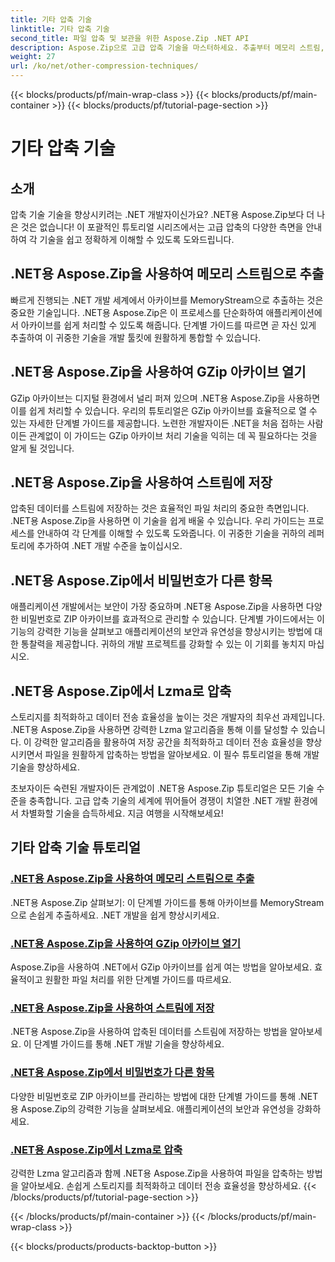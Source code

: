 ```yaml
---
title: 기타 압축 기술
linktitle: 기타 압축 기술
second_title: 파일 압축 및 보관을 위한 Aspose.Zip .NET API
description: Aspose.Zip으로 고급 압축 기술을 마스터하세요. 추출부터 메모리 스트림, Lzma 압축을 통한 스토리지 최적화까지 개발 기술을 향상하세요.
weight: 27
url: /ko/net/other-compression-techniques/
---
```


{{< blocks/products/pf/main-wrap-class >}}
{{< blocks/products/pf/main-container >}}
{{< blocks/products/pf/tutorial-page-section >}}

# 기타 압축 기술


## 소개

압축 기술 기술을 향상시키려는 .NET 개발자이신가요? .NET용 Aspose.Zip보다 더 나은 것은 없습니다! 이 포괄적인 튜토리얼 시리즈에서는 고급 압축의 다양한 측면을 안내하여 각 기술을 쉽고 정확하게 이해할 수 있도록 도와드립니다.

## .NET용 Aspose.Zip을 사용하여 메모리 스트림으로 추출

빠르게 진행되는 .NET 개발 세계에서 아카이브를 MemoryStream으로 추출하는 것은 중요한 기술입니다. .NET용 Aspose.Zip은 이 프로세스를 단순화하여 애플리케이션에서 아카이브를 쉽게 처리할 수 있도록 해줍니다. 단계별 가이드를 따르면 곧 자신 있게 추출하여 이 귀중한 기술을 개발 툴킷에 원활하게 통합할 수 있습니다.

## .NET용 Aspose.Zip을 사용하여 GZip 아카이브 열기

GZip 아카이브는 디지털 환경에서 널리 퍼져 있으며 .NET용 Aspose.Zip을 사용하면 이를 쉽게 처리할 수 있습니다. 우리의 튜토리얼은 GZip 아카이브를 효율적으로 열 수 있는 자세한 단계별 가이드를 제공합니다. 노련한 개발자이든 .NET을 처음 접하는 사람이든 관계없이 이 가이드는 GZip 아카이브 처리 기술을 익히는 데 꼭 필요하다는 것을 알게 될 것입니다.

## .NET용 Aspose.Zip을 사용하여 스트림에 저장

압축된 데이터를 스트림에 저장하는 것은 효율적인 파일 처리의 중요한 측면입니다. .NET용 Aspose.Zip을 사용하면 이 기술을 쉽게 배울 수 있습니다. 우리 가이드는 프로세스를 안내하여 각 단계를 이해할 수 있도록 도와줍니다. 이 귀중한 기술을 귀하의 레퍼토리에 추가하여 .NET 개발 수준을 높이십시오.

## .NET용 Aspose.Zip에서 비밀번호가 다른 항목

애플리케이션 개발에서는 보안이 가장 중요하며 .NET용 Aspose.Zip을 사용하면 다양한 비밀번호로 ZIP 아카이브를 효과적으로 관리할 수 있습니다. 단계별 가이드에서는 이 기능의 강력한 기능을 살펴보고 애플리케이션의 보안과 유연성을 향상시키는 방법에 대한 통찰력을 제공합니다. 귀하의 개발 프로젝트를 강화할 수 있는 이 기회를 놓치지 마십시오.

## .NET용 Aspose.Zip에서 Lzma로 압축

스토리지를 최적화하고 데이터 전송 효율성을 높이는 것은 개발자의 최우선 과제입니다. .NET용 Aspose.Zip을 사용하면 강력한 Lzma 알고리즘을 통해 이를 달성할 수 있습니다. 이 강력한 알고리즘을 활용하여 저장 공간을 최적화하고 데이터 전송 효율성을 향상시키면서 파일을 원활하게 압축하는 방법을 알아보세요. 이 필수 튜토리얼을 통해 개발 기술을 향상하세요.

초보자이든 숙련된 개발자이든 관계없이 .NET용 Aspose.Zip 튜토리얼은 모든 기술 수준을 충족합니다. 고급 압축 기술의 세계에 뛰어들어 경쟁이 치열한 .NET 개발 환경에서 차별화할 기술을 습득하세요. 지금 여행을 시작해보세요!
## 기타 압축 기술 튜토리얼
### [.NET용 Aspose.Zip을 사용하여 메모리 스트림으로 추출](./extract-to-memory-stream/)
.NET용 Aspose.Zip 살펴보기: 이 단계별 가이드를 통해 아카이브를 MemoryStream으로 손쉽게 추출하세요. .NET 개발을 쉽게 향상시키세요.
### [.NET용 Aspose.Zip을 사용하여 GZip 아카이브 열기](./open-gzip-archive/)
Aspose.Zip을 사용하여 .NET에서 GZip 아카이브를 쉽게 여는 방법을 알아보세요. 효율적이고 원활한 파일 처리를 위한 단계별 가이드를 따르세요.
### [.NET용 Aspose.Zip을 사용하여 스트림에 저장](./save-to-stream/)
.NET용 Aspose.Zip을 사용하여 압축된 데이터를 스트림에 저장하는 방법을 알아보세요. 이 단계별 가이드를 통해 .NET 개발 기술을 향상하세요.
### [.NET용 Aspose.Zip에서 비밀번호가 다른 항목](./entries-with-different-passwords/)
다양한 비밀번호로 ZIP 아카이브를 관리하는 방법에 대한 단계별 가이드를 통해 .NET용 Aspose.Zip의 강력한 기능을 살펴보세요. 애플리케이션의 보안과 유연성을 강화하세요. 
### [.NET용 Aspose.Zip에서 Lzma로 압축](./compress-to-lzma/)
강력한 Lzma 알고리즘과 함께 .NET용 Aspose.Zip을 사용하여 파일을 압축하는 방법을 알아보세요. 손쉽게 스토리지를 최적화하고 데이터 전송 효율성을 향상하세요.
{{< /blocks/products/pf/tutorial-page-section >}}

{{< /blocks/products/pf/main-container >}}
{{< /blocks/products/pf/main-wrap-class >}}

{{< blocks/products/products-backtop-button >}}

